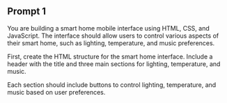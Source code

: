 ## Prompt 1

You are building a smart home mobile interface using HTML, CSS, and JavaScript.
The interface should allow users to control various aspects of their smart home,
such as lighting, temperature, and music preferences.

First, create the HTML structure for the smart home interface.
Include a header with the title and three main sections for lighting,
temperature, and music.

Each section should include buttons to control lighting, temperature,
and music based on user preferences.
